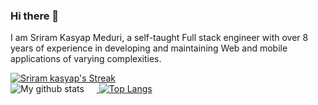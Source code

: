 ### Hi there 👋

I am Sriram Kasyap Meduri, a self-taught Full stack engineer with over 8 years of experience in developing and maintaining Web and mobile applications of varying complexities.

<a href="https://github.com/sriramkasyap">
  <img alt="Sriram kasyap's Streak" src="https://github-readme-streak-stats.herokuapp.com/?user=sriramkasyap&theme=dark&hide_border=true"/>
</a>
<br/>
<a href="https://github.com/sriramkasyap" >
  <img alt="My github stats" src="https://github-stats-sriram.vercel.app/api?username=sriramkasyap&theme=dark&include_all_commits=true&count_private=true&hide=issues&show_icons=true&custom_title=Stats" style="padding-right:20px;display: inline-block;"/>
</a>

<a href="https://github.com/sriramkasyap">
  <img alt="Top Langs" src="https://github-stats-sriram.vercel.app/api/top-langs/?username=sriramkasyap&show_icons=true&theme=dark&hide=css,scss,less,java,hack,html,dart&layout=compact&langs_count=6"/>
</a>





